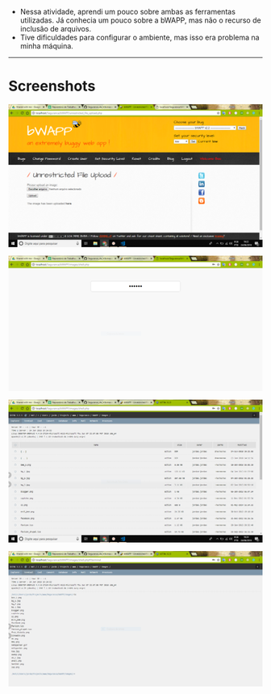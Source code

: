 - Nessa atividade, aprendi um pouco sobre ambas as ferramentas utilizadas. Já conhecia um pouco sobre a bWAPP, mas não o recurso de inclusão de arquivos.
- Tive dificuldades para configurar o ambiente, mas isso era problema na minha máquina.

---------------
# Screenshots

![bWAPP](Capturar.PNG)

![Password](Capturar1.PNG)

![List](Capturar2.PNG)

![Command](Capturar3.PNG)
